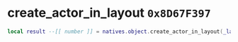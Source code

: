 # create_actor_in_layout `0x8D67F397`

```lua
local result --[[ number ]] = natives.object.create_actor_in_layout(_layout --[[ number ]], _actorname --[[ string ]], _model --[[ number ]], _position --[[ vector3 ]], _rotation --[[ vector3 ]])
```